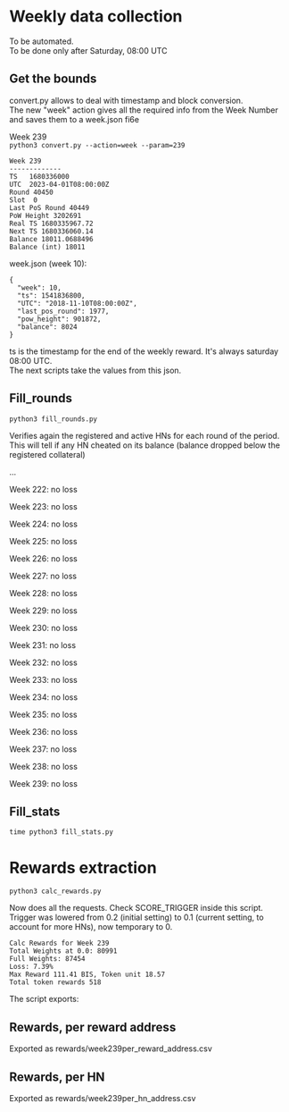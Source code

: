 # Weekly data collection

To be automated.  
To be done only after Saturday, 08:00 UTC


## Get the bounds

convert.py allows to deal with timestamp and block conversion.  
The new "week" action gives all the required info from the Week Number and saves them to a week.json fi6e

Week 239  
`python3 convert.py --action=week --param=239`

```
Week 239
-------------
TS   1680336000
UTC  2023-04-01T08:00:00Z
Round 40450
Slot  0
Last PoS Round 40449
PoW Height 3202691
Real TS 1680335967.72
Next TS 1680336060.14
Balance 18011.0688496
Balance (int) 18011

```

week.json (week 10):
```
{
  "week": 10,
  "ts": 1541836800,
  "UTC": "2018-11-10T08:00:00Z",
  "last_pos_round": 1977,
  "pow_height": 901872,
  "balance": 8024
}
```
 
ts is the timestamp for the end of the weekly reward. It's always saturday 08:00 UTC.  
The next scripts take the values from this json.

## Fill_rounds

`python3 fill_rounds.py`  

Verifies again the registered and active HNs for each round of the period.   
This will tell if any HN cheated on its balance (balance dropped below the registered collateral)

...

Week 222:  no loss  

Week 223:  no loss  

Week 224:  no loss  

Week 225:  no loss  

Week 226:  no loss  

Week 227:  no loss  

Week 228:  no loss  

Week 229:  no loss  

Week 230:  no loss  

Week 231:  no loss  

Week 232:  no loss  

Week 233:  no loss  

Week 234:  no loss  

Week 235:  no loss  

Week 236:  no loss  

Week 237:  no loss  

Week 238:  no loss  

Week 239:  no loss  

## Fill_stats

`time python3 fill_stats.py`  

# Rewards extraction

`python3 calc_rewards.py`

Now does all the requests. Check SCORE_TRIGGER inside this script.  
Trigger was lowered from 0.2 (initial setting) to 0.1 (current setting, to account for more HNs), now temporary to 0.

```
Calc Rewards for Week 239
Total Weights at 0.0: 80991
Full Weights: 87454
Loss: 7.39%
Max Reward 111.41 BIS, Token unit 18.57
Total token rewards 518

```

The script exports:
 
## Rewards, per reward address  
Exported as rewards/week239per_reward_address.csv

## Rewards, per HN
Exported as rewards/week239per_hn_address.csv
